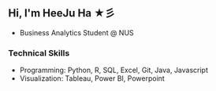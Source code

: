 ## Hi, I'm HeeJu Ha ★彡
- Business Analytics Student @ NUS

### Technical Skills
- Programming: Python, R, SQL, Excel, Git, Java, Javascript
- Visualization: Tableau, Power BI, Powerpoint 
